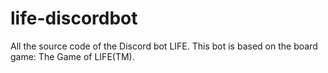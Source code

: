 # life-discordbot
All the source code of the Discord bot LIFE. This bot is based on the board game: The Game of LIFE(TM).
